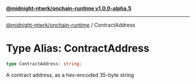 [**@midnight-ntwrk/onchain-runtime v1.0.0-alpha.5**](../README.md)

***

[@midnight-ntwrk/onchain-runtime](../globals.md) / ContractAddress

# Type Alias: ContractAddress

```ts
type ContractAddress: string;
```

A contract address, as a hex-encoded 35-byte string
